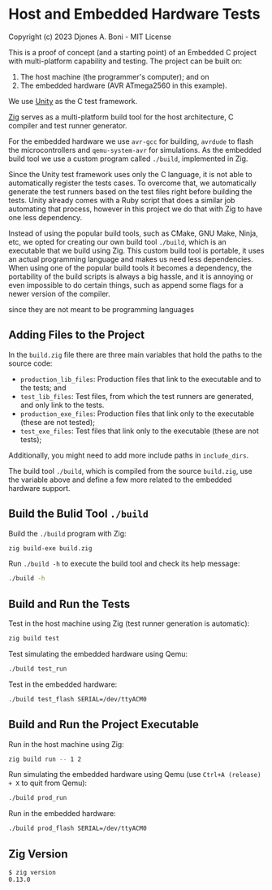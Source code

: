 # Host and Embedded Hardware Tests

Copyright (c) 2023 Djones A. Boni - MIT License

This is a proof of concept (and a starting point) of an Embedded C project with
multi-platform capability and testing. The project can be built on:

1. The host machine (the programmer's computer); and on
2. The embedded hardware (AVR ATmega2560 in this example).

We use [Unity](https://github.com/ThrowTheSwitch/Unity) as the C test framework.

[Zig](https://ziglang.org/) serves as a multi-platform build tool for
the host architecture, C compiler and test runner generator.

For the embedded hardware we use `avr-gcc` for building, `avrdude` to
flash the microcontrollers and `qemu-system-avr` for simulations.
As the embedded build tool we use a custom program called `./build`,
implemented in Zig.

Since the Unity test framework uses only the C language, it is not able to
automatically register the tests cases.
To overcome that, we automatically generate the test runners based on the
test files right before building the tests.
Unity already comes with a Ruby script that does a similar job automating
that process, however in this project we do that with Zig to have one less
dependency.

Instead of using the popular build tools, such as CMake, GNU Make, Ninja, etc,
we opted for creating our own build tool `./build`, which is an executable
that we build using Zig.
This custom build tool is portable, it uses an actual programming language
and makes us need less dependencies.
When using one of the popular build tools it becomes a dependency,
the portability of the build scripts is always a big hassle, and
it is annoying or even impossible to do certain things,
such as append some flags for a newer version of the compiler.

since they are not meant to be programming languages

## Adding Files to the Project

In the `build.zig` file there are three main variables that hold the
paths to the source code:

- `production_lib_files`: Production files that link to the executable and to the tests; and
- `test_lib_files`: Test files, from which the test runners are generated, and only link to the tests.
- `production_exe_files`: Production files that link only to the executable (these are not tested);
- `test_exe_files`: Test files that link only to the executable (these are not tests);

Additionally, you might need to add more include paths in `include_dirs`.

The build tool `./build`, which is compiled from the source `build.zig`,
use the variable above and define a few more related to the
embedded hardware support.

## Build the Bulid Tool `./build`

Build the `./build` program with Zig:

```sh
zig build-exe build.zig
```

Run `./build -h` to execute the build tool and check its help message:

```sh
./build -h
```

## Build and Run the Tests

Test in the host machine using Zig (test runner generation is automatic):

```sh
zig build test
```

Test simulating the embedded hardware using Qemu:

```sh
./build test_run
```

Test in the embedded hardware:

```sh
./build test_flash SERIAL=/dev/ttyACM0
```

## Build and Run the Project Executable

Run in the host machine using Zig:

```sh
zig build run -- 1 2
```

Run simulating the embedded hardware using Qemu
(use `Ctrl+A (release) + X` to quit from Qemu):

```sh
./build prod_run
```

Run in the embedded hardware:

```sh
./build prod_flash SERIAL=/dev/ttyACM0
```

## Zig Version

```console
$ zig version
0.13.0
```
